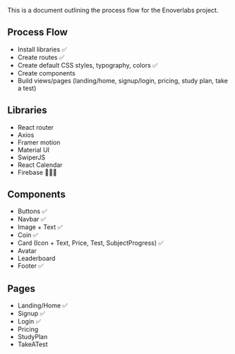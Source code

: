 This is a document outlining the process flow for the Enoverlabs project.

## Process Flow

-   Install libraries ✅
-   Create routes ✅
-   Create default CSS styles, typography, colors ✅
-   Create components
-   Build views/pages (landing/home, signup/login, pricing, study plan, take a test)

## Libraries

-   React router
-   Axios
-   Framer motion
-   Material UI
-   SwiperJS
-   React Calendar
-   Firebase 🤔🤔🤔

## Components

-   Buttons ✅
-   Navbar ✅
-   Image + Text ✅
-   Coin ✅
-   Card (Icon + Text, Price, Test, SubjectProgress) ✅
-   Avatar
-   Leaderboard
-   Footer ✅

## Pages

-   Landing/Home ✅
-   Signup ✅
-   Login ✅
-   Pricing
-   StudyPlan
-   TakeATest
